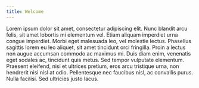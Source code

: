 ```yaml
---
title: Welcome
---
```

Lorem ipsum dolor sit amet, consectetur adipiscing elit. Nunc blandit arcu felis, sit amet lobortis mi elementum vel. Etiam aliquam imperdiet urna congue imperdiet. Morbi eget malesuada leo, vel molestie lectus. Phasellus sagittis lorem eu leo aliquet, sit amet tincidunt orci fringilla. Proin a lectus non augue accumsan commodo ac maximus mi. Duis diam enim, venenatis eget sodales ac, tincidunt quis metus. Sed tempor vulputate elementum. Praesent eleifend, nisi et ultrices pretium, eros arcu tristique urna, non hendrerit nisi nisl at odio. Pellentesque nec faucibus nisl, ac convallis purus. Nulla facilisi. Sed ultricies justo lacus.

